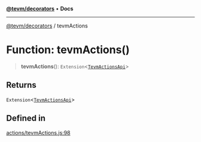 [**@tevm/decorators**](../README.md) • **Docs**

***

[@tevm/decorators](../globals.md) / tevmActions

# Function: tevmActions()

> **tevmActions**(): `Extension`\<[`TevmActionsApi`](../type-aliases/TevmActionsApi.md)\>

## Returns

`Extension`\<[`TevmActionsApi`](../type-aliases/TevmActionsApi.md)\>

## Defined in

[actions/tevmActions.js:98](https://github.com/evmts/tevm-monorepo/blob/main/packages/decorators/src/actions/tevmActions.js#L98)
